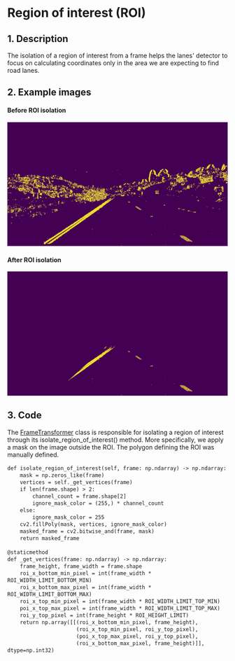 # Region of interest (ROI)

## 1. Description

The isolation of a region of interest from a frame helps the lanes' detector
to focus on calculating coordinates only in the area we are expecting to find road lanes.

## 2. Example images

#### Before ROI isolation
![No ROI](../output_images/no_roi.jpg)

#### After ROI isolation
![No ROI](../output_images/roi.jpg)

## 3. Code

The [FrameTransformer](../src/domain/frame_transformer.py) class is responsible for isolating
a region of interest through its isolate_region_of_interest() method. More specifically, we apply
a mask on the image outside the ROI. The polygon defining the ROI was manually defined.

    def isolate_region_of_interest(self, frame: np.ndarray) -> np.ndarray:
        mask = np.zeros_like(frame)
        vertices = self._get_vertices(frame)
        if len(frame.shape) > 2:
            channel_count = frame.shape[2]
            ignore_mask_color = (255,) * channel_count
        else:
            ignore_mask_color = 255
        cv2.fillPoly(mask, vertices, ignore_mask_color)
        masked_frame = cv2.bitwise_and(frame, mask)
        return masked_frame

    @staticmethod
    def _get_vertices(frame: np.ndarray) -> np.ndarray:
        frame_height, frame_width = frame.shape
        roi_x_bottom_min_pixel = int(frame_width * ROI_WIDTH_LIMIT_BOTTOM_MIN)
        roi_x_bottom_max_pixel = int(frame_width * ROI_WIDTH_LIMIT_BOTTOM_MAX)
        roi_x_top_min_pixel = int(frame_width * ROI_WIDTH_LIMIT_TOP_MIN)
        poi_x_top_max_pixel = int(frame_width * ROI_WIDTH_LIMIT_TOP_MAX)
        roi_y_top_pixel = int(frame_height * ROI_HEIGHT_LIMIT)
        return np.array([[(roi_x_bottom_min_pixel, frame_height),
                          (roi_x_top_min_pixel, roi_y_top_pixel),
                          (poi_x_top_max_pixel, roi_y_top_pixel),
                          (roi_x_bottom_max_pixel, frame_height)]], dtype=np.int32)
